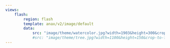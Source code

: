 ```yaml
---
views:
    flash:
        region: flash
        template: anax/v2/image/default
        data:
            src: "image/theme/watercolor.jpg?width=1903&height=300&crop-to-fit"
            #src: "image/theme/tree.jpg?width=1100&height=150&crop-to-fit&area=0,0,30,0"
---
```

